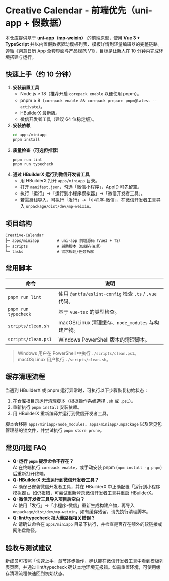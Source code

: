 # Creative Calendar - 前端优先（uni-app + 假数据）

本仓库提供基于 **uni-app（mp-weixin）** 的前端原型，使用 **Vue 3 + TypeScript** 并以内置假数据驱动模板列表、模板详情到轻量编辑器的完整链路。遵循《创意日历 App 全套界面与产品规范 V1》，目标是让新人在 10 分钟内完成环境搭建与运行。

## 快速上手（约 10 分钟）

1. **安装前置工具**
   - Node.js ≥ 18（推荐开启 `corepack enable` 以便使用 pnpm）。
   - pnpm ≥ 8（`corepack enable && corepack prepare pnpm@latest --activate`）。
   - HBuilderX 最新版。
   - 微信开发者工具（建议 64 位稳定版）。
2. **安装依赖**
   ```bash
   cd apps/miniapp
   pnpm install
   ```
3. **质量检查（可选但推荐）**
   ```bash
   pnpm run lint
   pnpm run typecheck
   ```
4. **通过 HBuilderX 运行到微信开发者工具**
   - 用 HBuilderX 打开 `apps/miniapp` 目录。
   - 打开 `manifest.json`，勾选「微信小程序」，AppID 可先留空。
   - 执行「运行」→「运行到小程序模拟器」→「微信开发者工具」。
   - 若需离线导入，可执行「发行」→「小程序-微信」，在微信开发者工具导入 `unpackage/dist/dev/mp-weixin`。

## 项目结构

```
Creative-Calendar
├─ apps/miniapp        # uni-app 前端源码（Vue3 + TS）
├─ scripts             # 辅助脚本（如缓存清理）
└─ tasks               # 需求规划/任务拆解
```

## 常用脚本

| 命令 | 说明 |
| --- | --- |
| `pnpm run lint` | 使用 `@antfu/eslint-config` 检查 `.ts` / `.vue` 代码。 |
| `pnpm run typecheck` | 基于 `vue-tsc` 的类型检查。 |
| `scripts/clean.sh` | macOS/Linux 清理缓存、`node_modules` 与构建产物。 |
| `scripts/clean.ps1` | Windows PowerShell 版本的清理脚本。 |

> Windows 用户在 PowerShell 中执行 `./scripts/clean.ps1`。macOS/Linux 用户执行 `./scripts/clean.sh`。

## 缓存清理流程

当遇到 HBuilderX 或 pnpm 运行异常时，可执行以下步骤恢复初始状态：

1. 在仓库根目录运行清理脚本（根据操作系统选择 `.sh` 或 `.ps1`）。
2. 重新执行 `pnpm install` 安装依赖。
3. 用 HBuilderX 重新编译并运行到微信开发者工具。

脚本会移除 `apps/miniapp/node_modules`、`apps/miniapp/unpackage` 以及常见包管理器的锁文件，并尝试执行 `pnpm store prune`。

## 常见问题 FAQ

- **Q: 运行 `pnpm` 提示命令不存在？**  
  A: 在终端执行 `corepack enable`，或手动安装 pnpm (`npm install -g pnpm`) 后重新打开终端。
- **Q: HBuilderX 无法运行到微信开发者工具？**  
  A: 确保已安装微信开发者工具，并在 HBuilderX 中正确配置「运行到小程序模拟器」。如仍报错，可尝试重新登录微信开发者工具并重启 HBuilderX。
- **Q: 微信开发者工具导入项目后空白？**  
  A: 使用「发行」→「小程序-微信」重新生成构建产物，再导入 `unpackage/dist/dev/mp-weixin`。如有缓存残留，请先执行清理脚本。
- **Q: lint/typecheck 报大量路径相关错误？**  
  A: 请确认命令在 `apps/miniapp` 目录下执行，并检查是否存在额外的软链接或网络盘路径。

## 验收与测试建议

新成员可按照「快速上手」章节逐步操作，确认能在微信开发者工具中看到模板列表页面，并通过 lint/typecheck 确认本地环境无报错。如需重置环境，可使用缓存清理流程快速回到初始状态。
